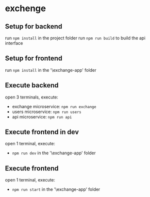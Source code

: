 # exchenge

## Setup for backend
run `npm install` in the project folder
run `npm run build` to build the api interface

## Setup for frontend
run `npm install` in the '\exchange-app' folder

## Execute backend
open 3 terminals, execute:
- exchange microservice: `npm run exchange`
- users microservice: `npm run users`
- api microservice: `npm run api`

## Execute frontend in dev
open 1 terminal, execute:
- `npm run dev`
in the '\exchange-app' folder

## Execute frontend
open 1 terminal, execute:
- `npm run start`
in the '\exchange-app' folder